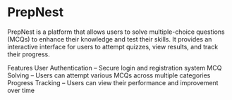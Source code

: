 # PrepNest

PrepNest is a platform that allows users to solve multiple-choice questions (MCQs) to enhance their knowledge and test their skills. It provides an interactive interface for users to attempt quizzes, view results, and track their progress.

Features
User Authentication – Secure login and registration system
MCQ Solving – Users can attempt various MCQs across multiple categories
Progress Tracking – Users can view their performance and improvement over time
